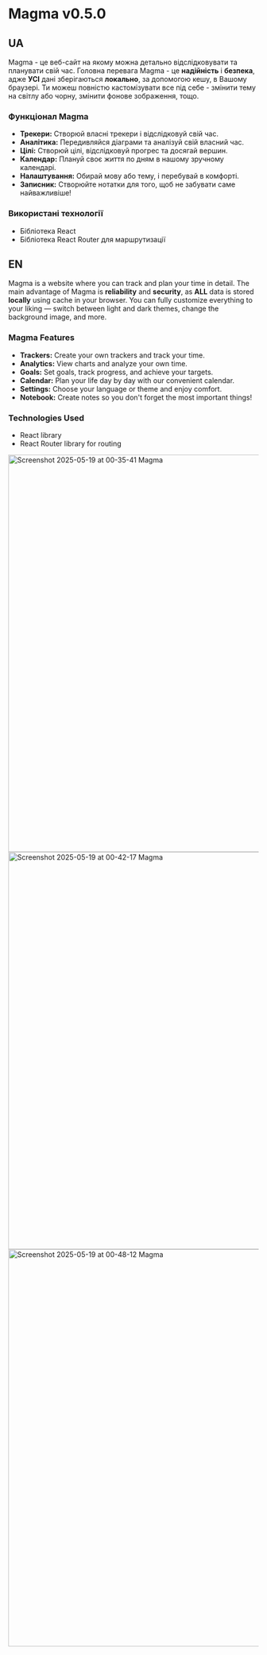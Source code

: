 # Magma v0.5.0
## UA
Magma - це веб-сайт на якому можна детально відслідковувати та планувати свій час.
Головна перевага Magma - це **надійність** і **безпека**, адже **УСІ** дані зберігаються **локально**, за допомогою кешу, в Вашому браузері.
Ти можеш повністю кастомізувати все під себе - змінити тему на світлу або чорну, змінити фонове зображення, тощо.

### Функціонал Magma
- **Трекери:** Створюй власні трекери і відслідковуй свій час.
- **Аналітика:** Передивляйся діаграми та аналізуй свій власний час.
- **Цілі:** Створюй цілі, відслідковуй прогрес та досягай вершин.
- **Календар:** Плануй своє життя по дням в нашому зручному календарі.
- **Налаштування:** Обирай мову або тему, і перебувай в комфорті.
- **Записник:** Створюйте нотатки для того, щоб не забувати саме найважливіше!

### Використані технології
- Бібліотека React
- Бібліотека React Router для маршрутизації

## EN
Magma is a website where you can track and plan your time in detail.
The main advantage of Magma is **reliability** and **security**, as **ALL** data is stored **locally** using cache in your browser.
You can fully customize everything to your liking — switch between light and dark themes, change the background image, and more.

### Magma Features
- **Trackers:** Create your own trackers and track your time.
- **Analytics:** View charts and analyze your own time.
- **Goals:** Set goals, track progress, and achieve your targets.
- **Calendar:** Plan your life day by day with our convenient calendar.
- **Settings:** Choose your language or theme and enjoy comfort.
- **Notebook:** Create notes so you don't forget the most important things!

### Technologies Used
- React library
- React Router library for routing

<img width="800" alt="Screenshot 2025-05-19 at 00-35-41 Magma" src="https://github.com/user-attachments/assets/4d351027-f354-49be-a83d-ef6e5153a04f" />
<img width="800" alt="Screenshot 2025-05-19 at 00-42-17 Magma" src="https://github.com/user-attachments/assets/6f747159-014a-4c88-827b-361d8c4f3ed9" />
<img width="800" alt="Screenshot 2025-05-19 at 00-48-12 Magma" src="https://github.com/user-attachments/assets/c9fd3ee3-57c0-4dac-ab3b-4c393d93e9f1" />
